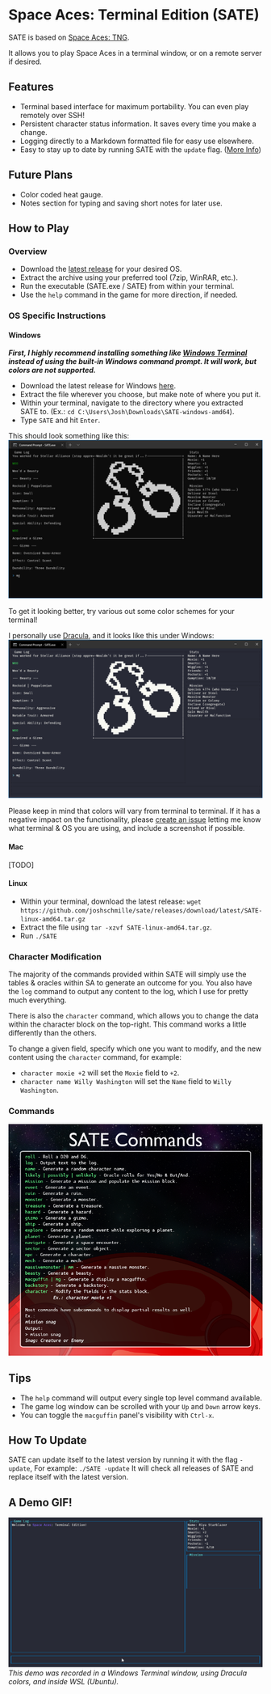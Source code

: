 # Space Aces: Terminal Edition (SATE)
SATE is based on [Space Aces: TNG](https://www.drivethrurpg.com/product/346728/Space-Aces-TNG-The-New-Guidebook).

It allows you to play Space Aces in a terminal window, or on a remote server if desired.

## Features
- Terminal based interface for maximum portability. You can even play remotely over SSH!
- Persistent character status information. It saves every time you make a change.
- Logging directly to a Markdown formatted file for easy use elsewhere.
- Easy to stay up to date by running SATE with the `update` flag. ([More Info](#how-to-update))

## Future Plans
- Color coded heat gauge.
- Notes section for typing and saving short notes for later use.

## How to Play
### Overview
- Download the [latest release](https://github.com/joshschmille/sate/releases/tag/latest) for your desired OS.
- Extract the archive using your preferred tool (7zip, WinRAR, etc.).
- Run the executable (SATE.exe / SATE) from within your terminal.
- Use the `help` command in the game for more direction, if needed.

### OS Specific Instructions
#### Windows
***First, I highly recommend installing something like [Windows Terminal](https://www.microsoft.com/en-us/p/windows-terminal/9n0dx20hk701) instead of using the built-in Windows command prompt. It will work, but colors are not supported.***
- Download the latest release for Windows [here](https://github.com/joshschmille/sate/releases/tag/latest).
- Extract the file wherever you choose, but make note of where you put it.
- Within your terminal, navigate to the directory where you extracted SATE to. (Ex.: `cd C:\Users\Josh\Downloads\SATE-windows-amd64`).
- Type `SATE` and hit `Enter`.

This should look something like this:
![Windows](demo/windows.png)

To get it looking better, try various out some color schemes for your terminal!

I personally use [Dracula](https://draculatheme.com/windows-terminal), and it looks like this under Windows:
![Windows2](demo/windows2.png)

Please keep in mind that colors will vary from terminal to terminal. If it has a negative impact on the functionality, please [create an issue](https://github.com/joshschmille/sate/issues) letting me know what terminal & OS you are using, and include a screenshot if possible.

#### Mac
[TODO]

#### Linux
- Within your terminal, download the latest release: `wget https://github.com/joshschmille/sate/releases/download/latest/SATE-linux-amd64.tar.gz`
- Extract the file using `tar -xzvf SATE-linux-amd64.tar.gz`.
- Run `./SATE`

### Character Modification
The majority of the commands provided within SATE will simply use the tables & oracles within SA to generate an outcome for you. You also have the `log` command to output any content to the log, which I use for pretty much everything.

There is also the `character` command, which allows you to change the data within the character block on the top-right. This command works a little differently than the others.

To change a given field, specify which one you want to modify, and the new content using the `character` command, for example:

- `character moxie +2` will set the `Moxie` field to `+2`.
- `character name Willy Washington` will set the `Name` field to `Willy Washington`.

### Commands
![Commands](demo/cmds.png)

## Tips
- The `help` command will output every single top level command available.
- The game log window can be scrolled with your `Up` and `Down` arrow keys.
- You can toggle the `macguffin` panel's visibility with `Ctrl-x`.

## How To Update
SATE can update itself to the latest version by running it with the flag `-update`, For example: `./SATE -update`
It will check all releases of SATE and replace itself with the latest version.

## A Demo GIF!
![SATE Demo](demo/demo.gif)
*This demo was recorded in a Windows Terminal window, using Dracula colors, and inside WSL (Ubuntu).*

